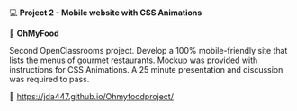 :computer: **Project 2 - Mobile website with CSS Animations**

:fork_and_knife: **OhMyFood**

Second OpenClassrooms project. Develop a 100% mobile-friendly site that lists the menus of gourmet restaurants. Mockup was provided with instructions for CSS Animations. A 25 minute presentation and discussion was required to pass.

:link: https://jda447.github.io/Ohmyfoodproject/

